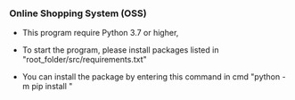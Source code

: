 ### Online Shopping System (OSS)
 
- This program require Python 3.7 or higher, 


- To start the program, please install packages listed in "root_folder/src/requirements.txt"
- You can install the package by entering this command in cmd "python -m pip install " 